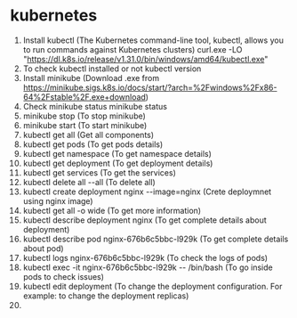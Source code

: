 # kubernetes

1. Install kubectl (The Kubernetes command-line tool, kubectl, allows you to run commands against Kubernetes clusters)
   curl.exe -LO "https://dl.k8s.io/release/v1.31.0/bin/windows/amd64/kubectl.exe"
2. To check kubectl installed or not
   kubectl version
3. Install minikube (Download .exe from https://minikube.sigs.k8s.io/docs/start/?arch=%2Fwindows%2Fx86-64%2Fstable%2F.exe+download)
4. Check minikube status
   minikube status
6. minikube stop (To stop minikube)
7. minikube start (To start minikube)
8. kubectl get all (Get all components)
9. kubectl get pods (To get pods details)
10. kubectl get namespace (To get namespace details)
11. kubectl get deployment (To get deployment details)
12. kubectl get services (To get the services)
13. kubectl delete all --all (To delete all)
14. kubectl create deployment nginx --image=nginx (Crete deploymnet using nginx image)
15. kubectl get all -o wide (To get more information)
16. kubectl describe deployment nginx (To get complete details about deployment)
17. kubectl describe pod nginx-676b6c5bbc-l929k (To get complete details about pod)
18. kubectl logs nginx-676b6c5bbc-l929k (To check the logs of pods)
19. kubectl exec -it nginx-676b6c5bbc-l929k -- /bin/bash (To go inside pods to check issues)
20. kubectl edit deployment (To change the deployment configuration. For example: to change the deployment replicas)
21. 

